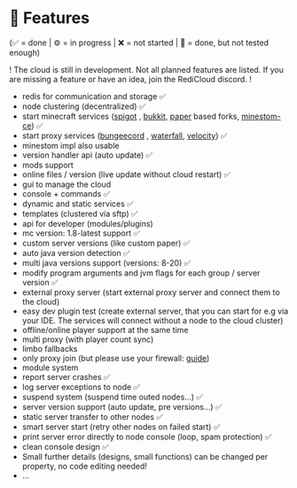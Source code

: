 # 💎 Features

(✅ = done | ⚙️ = in progress | ❌ = not started | 🚧 = done, but not tested enough)

! The cloud is still in development. Not all planned features are listed. If you are missing a feature or have an idea, join the RediCloud discord. !

* redis for communication and storage ✅
* node clustering (decentralized) ✅
* start minecraft services ([spigot](https://getbukkit.org/download/spigot) , [bukkit](https://getbukkit.org/download/craftbukkit), [paper](https://papermc.io/) based forks, [minestom-ce](https://github.com/hollow-cube/minestom-ce)) ✅
* start proxy services ([bungeecord](https://www.spigotmc.org/wiki/bungeecord/) , [waterfall](https://github.com/PaperMC/Waterfall), [velocity](https://github.com/PaperMC/Velocity)) ✅
* minestom impl also usable
* version handler api (auto update) ✅
* mods support
* online files / version (live update without cloud restart) ✅
* gui to manage the cloud
* console + commands ✅
* dynamic and static services ✅
* templates (clustered via sftp) ✅
* api for developer (modules/plugins)
* mc version: 1.8-latest support ✅
* custom server versions (like custom paper) ✅
* auto java version detection ✅
* multi java versions support (versions: 8-20) ✅
* modify program arguments and jvm flags for each group / server version ✅
* external proxy server (start external proxy server and connect them to the cloud)
* easy dev plugin test (create external server, that you can start for e.g via your IDE. The services will connect without a node to the cloud cluster)
* offline/online player support at the same time
* multi proxy (with player count sync)
* limbo fallbacks
* only proxy join (but please use your firewall: [guide](https://www.spigotmc.org/wiki/firewall-guide/))
* module system
* report server crashes ✅
* log server exceptions to node ✅
* suspend system (suspend time outed nodes...) ✅
* server version support (auto update, pre versions...) ✅
* static server transfer to other nodes ✅
* smart server start (retry other nodes on failed start) ✅
* print server error directly to node console (loop, spam protection) ✅
* clean console design ✅
* Small further details (designs, small functions) can be changed per property, no code editing needed!
* ...
